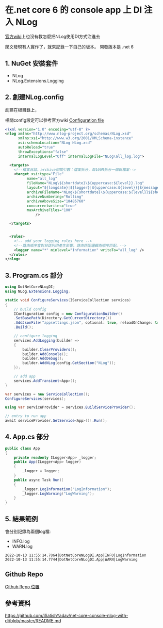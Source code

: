 # 在.net core 6 的 console app 上 DI 注入 NLog

[官方wiki](https://github.com/NLog/NLog.Extensions.Logging/wiki/NLog-configuration-with-appsettings.json)上也沒有教怎麼把NLog使用DI方式注進去

爬文發現有人實作了，就來記錄一下自己的版本。
開發版本是 .net 6

## 1. NuGet 安裝套件

- NLog
- NLog.Extensions.Logging

## 2. 創建NLog.config

創建在根目錄上，

相關config設定可以參考官方wiki [Configuration file](https://github.com/NLog/NLog/wiki/Configuration-file)

```xml
<?xml version="1.0" encoding="utf-8" ?>
<nlog xmlns="http://www.nlog-project.org/schemas/NLog.xsd"
      xmlns:xsi="http://www.w3.org/2001/XMLSchema-instance"
      xsi:schemaLocation="NLog NLog.xsd"
      autoReload="true"
      throwExceptions="false"
      internalLogLevel="Off" internalLogFile="NLog\all_log.log">

  <targets>
    <!--檔案日誌，archive相關引數：檔案拆分，每100M拆分一個新檔案-->
    <target xsi:type="File"
          name="all_log"
          fileName="NLog\${shortdate}\${uppercase:${level}}.log"
          layout="${longdate}|${logger}|${uppercase:${level}}|${message} ${exception}"
          archiveFileName="NLog\${shortdate}\${uppercase:${level}}${shortdate}.{####}.log"
          archiveNumbering="Rolling"
          archiveAboveSize="10485760"
          concurrentwrites="true"
          maxArchiveFiles="100"
              />

  </targets>


  <rules>
    <!-- add your logging rules here -->
    <!--路由順序會對日誌列印產生影響。路由匹配邏輯為順序匹配。-->
    <logger name="*" minlevel="Information" writeTo="all_log" />
  </rules>
</nlog>
```

## 3. Program.cs 部分

```csharp
using DotNetCoreNLogDI;
using NLog.Extensions.Logging;

static void ConfigureServices(IServiceCollection services)
{
    // build config
    IConfiguration config = new ConfigurationBuilder()
    .SetBasePath(Directory.GetCurrentDirectory())
    .AddJsonFile("appsettings.json", optional: true, reloadOnChange: true)
    .Build();

    // configure logging
    services.AddLogging(builder =>
    {
        builder.ClearProviders();
        builder.AddConsole();
        builder.AddDebug();
        builder.AddNLog(config.GetSection("NLog"));
    });

    // add app
    services.AddTransient<App>();
}

var services = new ServiceCollection();
ConfigureServices(services);

using var serviceProvider = services.BuildServiceProvider();

// entry to run app
await serviceProvider.GetService<App>()!.Run();
```

## 4. App.cs 部分
```csharp
public class App
{
    private readonly ILogger<App> _logger;
    public App(ILogger<App> logger)
    {
        _logger = logger;
    }
    public async Task Run()
    {
        _logger.LogInformation("LogInformation");
        _logger.LogWarning("LogWarning");
    }
}
```

## 5. 結果範例

會分別記錄為兩個log檔:
- INFO.log
- WARN.log
  
```
2022-10-13 11:55:14.7064|DotNetCoreNLogDI.App|INFO|LogInformation 
2022-10-13 11:55:14.7744|DotNetCoreNLogDI.App|WARN|LogWarning 
```
## Github Repo

[Github Repo 位置](https://github.com/samamy888/DotNetCoreNLogDI)

## 參考資料

<https://github.com/iSatishYadav/net-core-console-nlog-with-di/blob/master/README.md>

